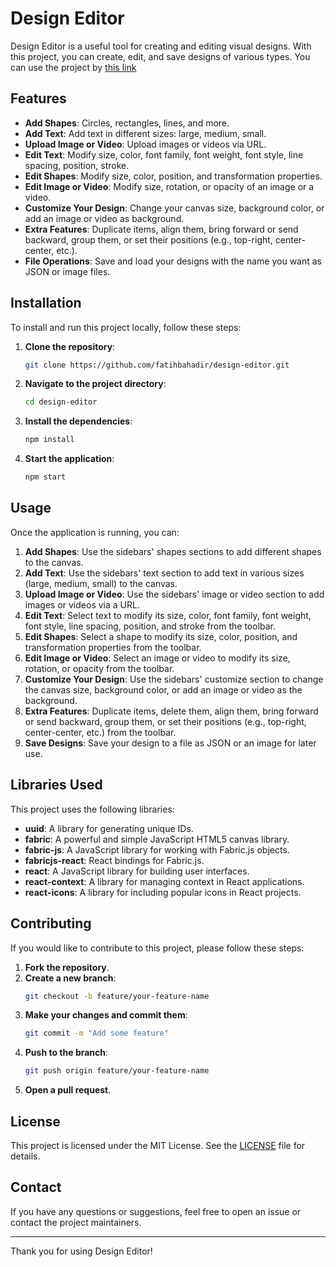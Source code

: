 # Design Editor

Design Editor is a useful tool for creating and editing visual designs. With this project, you can create, edit, and save designs of various types. You can use the project by [this link](https://design-editor-ten.vercel.app/)

## Features

- **Add Shapes**: Circles, rectangles, lines, and more.
- **Add Text**: Add text in different sizes: large, medium, small.
- **Upload Image or Video**: Upload images or videos via URL.
- **Edit Text**: Modify size, color, font family, font weight, font style, line spacing, position, stroke.
- **Edit Shapes**: Modify size, color, position, and transformation properties.
- **Edit Image or Video**: Modify size, rotation, or opacity of an image or a video.
- **Customize Your Design**: Change your canvas size, background color, or add an image or video as background.
- **Extra Features**: Duplicate items, align them, bring forward or send backward, group them, or set their positions (e.g., top-right, center-center, etc.).
- **File Operations**: Save and load your designs with the name you want as JSON or image files.

## Installation

To install and run this project locally, follow these steps:

1. **Clone the repository**:
    ```bash
    git clone https://github.com/fatihbahadir/design-editor.git
    ```
2. **Navigate to the project directory**:
    ```bash
    cd design-editor
    ```
3. **Install the dependencies**:
    ```bash
    npm install
    ```
4. **Start the application**:
    ```bash
    npm start
    ```

## Usage

Once the application is running, you can:

1. **Add Shapes**: Use the sidebars' shapes sections to add different shapes to the canvas.
2. **Add Text**: Use the sidebars' text section to add text in various sizes (large, medium, small) to the canvas.
3. **Upload Image or Video**: Use the sidebars' image or video section to add images or videos via a URL.
4. **Edit Text**: Select text to modify its size, color, font family, font weight, font style, line spacing, position, and stroke from the toolbar.
5. **Edit Shapes**: Select a shape to modify its size, color, position, and transformation properties from the toolbar.
6. **Edit Image or Video**: Select an image or video to modify its size, rotation, or opacity from the toolbar.
7. **Customize Your Design**: Use the sidebars' customize section to change the canvas size, background color, or add an image or video as the background.
8. **Extra Features**: Duplicate items, delete them, align them, bring forward or send backward, group them, or set their positions (e.g., top-right, center-center, etc.) from the toolbar.
9. **Save Designs**: Save your design to a file as JSON or an image for later use.

## Libraries Used

This project uses the following libraries:

- **uuid**: A library for generating unique IDs.
- **fabric**: A powerful and simple JavaScript HTML5 canvas library.
- **fabric-js**: A JavaScript library for working with Fabric.js objects.
- **fabricjs-react**: React bindings for Fabric.js.
- **react**: A JavaScript library for building user interfaces.
- **react-context**: A library for managing context in React applications.
- **react-icons**: A library for including popular icons in React projects.


## Contributing

If you would like to contribute to this project, please follow these steps:

1. **Fork the repository**.
2. **Create a new branch**:
    ```bash
    git checkout -b feature/your-feature-name
    ```
3. **Make your changes and commit them**:
    ```bash
    git commit -m "Add some feature"
    ```
4. **Push to the branch**:
    ```bash
    git push origin feature/your-feature-name
    ```
5. **Open a pull request**.

## License

This project is licensed under the MIT License. See the [LICENSE](LICENSE) file for details.

## Contact

If you have any questions or suggestions, feel free to open an issue or contact the project maintainers.

---

Thank you for using Design Editor!

